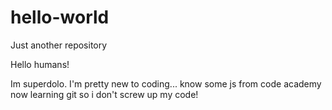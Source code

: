 # hello-world
Just another repository

Hello humans!

Im superdolo. I'm pretty new to coding... know some js from code academy now learning git so i don't screw up my code!
